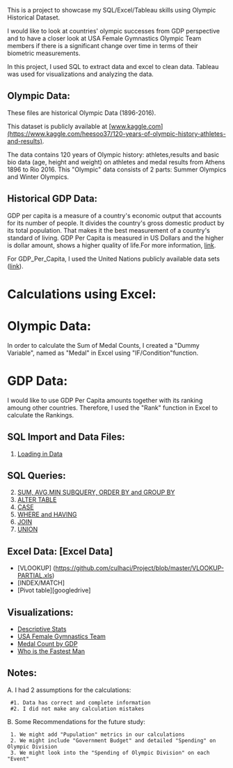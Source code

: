 This is a project to showcase my SQL/Excel/Tableau skills using Olympic Historical Dataset. 

I would like to look at countries' olympic successes from GDP perspective and to have a closer look at USA Female Gymnastics Olympic Team members if there is a significant change over time in terms of their biometric measurements.

In this project, I used SQL to extract data and excel to clean data. Tableau was used for visualizations and analyzing the data.

## Olympic Data:  
These files are historical Olympic Data (1896-2016).

This dataset is publicly available at [www.kaggle.com](https://www.kaggle.com/heesoo37/120-years-of-olympic-history-athletes-and-results).

The data contains 120 years of Olympic history: athletes,results and basic bio data (age, height and weight) on athletes and medal results from Athens 1896 to Rio 2016. This "Olympic" data consists of 2 parts: Summer Olympics and Winter Olympics.

## Historical GDP Data: 
GDP per capita is a measure of a country's economic output that accounts for its number of people. It divides the country's gross domestic product by its total population. That makes it the best measurement of a country's standard of living. GDP Per Capita is measured in US Dollars and the higher is dollar amount, shows a higher quality of life.For more information, [link](https://www.google.com/search?ei=sU88XMuTOtrC0PEP__WG0AU&q=gdp+per+capita+definition&oq=gdp+per+capita+&gs_l=psy-ab.1.0.0i67l7j0j0i67l2.13402.13402..15110...0.0..0.82.82.1......0....1..gws-wiz.......0i71.NSd4EQsxHEg).

For GDP_Per_Capita, I used the United Nations publicly available data sets ([link](https://www.un.org/en/development/desa/population/publications/database/index.shtml)).

# Calculations using Excel:
# Olympic Data: 
In order to calculate the Sum of Medal Counts, I created a "Dummy Variable", named as "Medal" in Excel using "IF/Condition"function.
# GDP Data:
I would like to use GDP Per Capita amounts together with its ranking amoung other countries. Therefore, I used the "Rank" function in Excel to calculate the Rankings.


## SQL Import and Data Files:

1. [Loading in Data](https://github.com/culhaci/Project/blob/master/Loading%20Data)

## SQL Queries: 

2. [SUM, AVG,MIN SUBQUERY, ORDER BY and GROUP BY](https://github.com/culhaci/Project/blob/master/SUM%2C%20AVG%2CMIN%2C%20SUBQUERY%2C%20ORDER%20BY%20and%20GROUP%20BY)
3. [ALTER TABLE](https://github.com/culhaci/Project/blob/master/ALTER%20TABLE)
4. [CASE](https://github.com/culhaci/Project/blob/master/Loading%20Data)
5. [WHERE and HAVING](https://github.com/culhaci/Project/blob/master/WHERE%20AND%20HAVING)
6. [JOIN](https://github.com/culhaci/Project/blob/master/JOIN)
7. [UNION](https://github.com/culhaci/Project/blob/master/UNION)


## Excel Data: [Excel Data]

* [VLOOKUP] (https://github.com/culhaci/Project/blob/master/VLOOKUP-PARTIAL.xls)
* [INDEX/MATCH]
* [Pivot table][googledrive]


## Visualizations: 

* [Descriptive Stats](https://public.tableau.com/profile/aydin.culhaci#!/vizhome/Olympics_214/Dash8-Facts?publish=yes)
* [USA Female Gymnastics Team](https://public.tableau.com/profile/aydin.culhaci#!/vizhome/Olympics_214/Dash5-USAFemaleGymnasticTeam?publish=yes)
* [Medal Count by GDP](https://public.tableau.com/profile/aydin.culhaci#!/vizhome/Olympics_214/Dash1_Medal_Count_Top20?publish=yes)
* [Who is the Fastest Man](https://public.tableau.com/profile/aydin.culhaci#!/vizhome/Olympics_214/Dash6-Fastest?publish=yes)

## Notes:

A. I had 2 assumptions for the calculations:

     #1. Data has correct and complete information
     #2. I did not make any calculation mistakes
B. Some Recommendations for the future study:

     1. We might add "Pupulation" metrics in our calculations
     2. We might include "Government Budget" and detailed "Spending" on Olympic Division
     3. We might look into the "Spending of Olympic Division" on each "Event"
     
